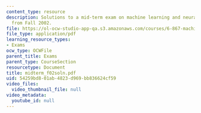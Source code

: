 ```yaml
---
content_type: resource
description: Solutions to a mid-term exam on machine learning and neural networks
  from Fall 2002.
file: https://ol-ocw-studio-app-qa.s3.amazonaws.com/courses/6-867-machine-learning-fall-2006/54259bd801ab4823d969bb836624cf59_midterm_f02soln.pdf
file_type: application/pdf
learning_resource_types:
- Exams
ocw_type: OCWFile
parent_title: Exams
parent_type: CourseSection
resourcetype: Document
title: midterm_f02soln.pdf
uid: 54259bd8-01ab-4823-d969-bb836624cf59
video_files:
  video_thumbnail_file: null
video_metadata:
  youtube_id: null
---
```

